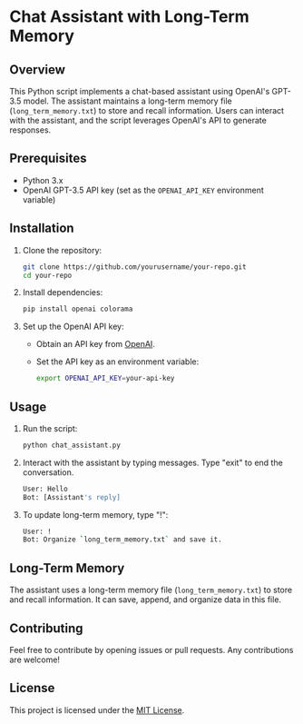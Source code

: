 # Chat Assistant with Long-Term Memory

## Overview

This Python script implements a chat-based assistant using OpenAI's GPT-3.5 model. The assistant maintains a long-term memory file (`long_term_memory.txt`) to store and recall information. Users can interact with the assistant, and the script leverages OpenAI's API to generate responses.

## Prerequisites

- Python 3.x
- OpenAI GPT-3.5 API key (set as the `OPENAI_API_KEY` environment variable)

## Installation

1. Clone the repository:

    ```bash
    git clone https://github.com/yourusername/your-repo.git
    cd your-repo
    ```

2. Install dependencies:

    ```bash
    pip install openai colorama
    ```

3. Set up the OpenAI API key:

    - Obtain an API key from [OpenAI](https://beta.openai.com/signup/).
    - Set the API key as an environment variable:

        ```bash
        export OPENAI_API_KEY=your-api-key
        ```

## Usage

1. Run the script:

    ```bash
    python chat_assistant.py
    ```

2. Interact with the assistant by typing messages. Type "exit" to end the conversation.

    ```bash
    User: Hello
    Bot: [Assistant's reply]
    ```

3. To update long-term memory, type "!":

    ```bash
    User: !
    Bot: Organize `long_term_memory.txt` and save it.
    ```

## Long-Term Memory

The assistant uses a long-term memory file (`long_term_memory.txt`) to store and recall information. It can save, append, and organize data in this file.

## Contributing

Feel free to contribute by opening issues or pull requests. Any contributions are welcome!

## License

This project is licensed under the [MIT License](LICENSE).
